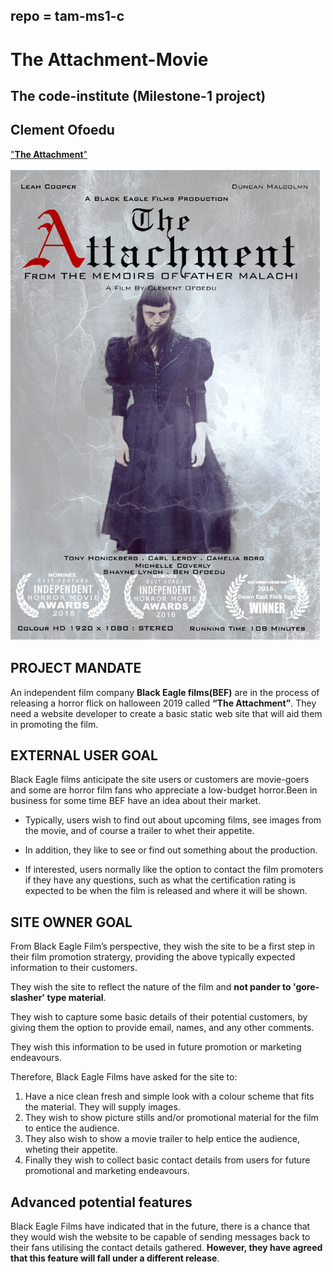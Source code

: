## repo = tam-ms1-c
# **The Attachment-Movie**
## The code-institute (**Milestone-1** project)

## Clement Ofoedu

["**The Attachment**"](https://cofoeducistudent.github.io/tam-ms1-c/)

 
![The Attachment](assets/images/ta-poster-m.jpg)
 
 
## **PROJECT MANDATE**

An independent film company **Black Eagle films(BEF)** are in the process of releasing a horror flick on halloween 2019 called **“The Attachment”**. They need a website developer to create a basic static web site that will aid them in promoting the film.  

## **EXTERNAL USER GOAL**
Black Eagle films anticipate the site users or customers are movie-goers and some are horror film fans who appreciate a low-budget horror.Been in business for some time BEF have an idea about their market.

* Typically, users wish to find out about upcoming films, see images from the movie, and of course a trailer  to whet their appetite.

* In addition, they like to see or find out something about the production.

* If interested,  users normally like the option to contact the film promoters if they have any questions, such as what the certification rating is expected to be when the film is released and where it will be shown.

## **SITE OWNER GOAL**
From Black Eagle Film’s perspective, they wish the site to be a first step in their film promotion stratergy, providing the above typically expected information to their customers.

They wish the site to reflect the nature of the film and **not pander to 'gore-slasher' type material**.

They wish to capture some basic details of their potential customers, by giving them the option to provide email, names, and any other comments.

They wish this information to be used in future promotion or marketing endeavours.

Therefore, Black Eagle Films have asked for the site to:
1.	Have a nice clean fresh and simple look with a colour scheme that fits the material. They will supply images.
2.	They wish to show picture stills and/or  promotional material for the film to entice the audience.
3.	They also wish to show a movie trailer to help entice the audience, wheting their appetite.
4.	Finally  they wish to collect basic contact details from users for future promotional and marketing endeavours.

## Advanced potential features
Black Eagle Films have indicated that in the future, there is a chance that they would wish the website to be capable of sending messages back to their fans utilising the contact details gathered. **However, they have agreed that this feature will fall under a different release**.
